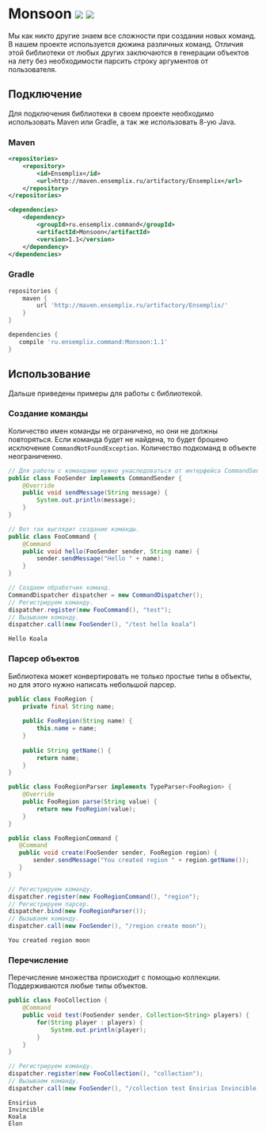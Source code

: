 [travis]:https://travis-ci.org/Ensemplix/Monsoon
[codecov]:https://codecov.io/github/Ensemplix/Monsoon?branch=master

[travis img]:https://travis-ci.org/Ensemplix/Monsoon.svg?branch=master
[codecov img]:https://codecov.io/github/Ensemplix/Monsoon/coverage.svg?branch=master

Monsoon [![][travis img]][travis] [![][codecov img]][codecov]
============

Мы как никто другие знаем все сложности при создании новых команд. В нашем проекте используется дюжина различных команд.
Отличия этой библиотеки от любых других заключаются в генерации объектов на лету без необходимости парсить строку аргументов
от пользователя.

## Подключение

Для подключения библиотеки в своем проекте необходимо использовать Maven или Gradle, а так же использовать 8-ую Java.

### Maven
```xml
<repositories>
    <repository>
        <id>Ensemplix</id>
        <url>http://maven.ensemplix.ru/artifactory/Ensemplix</url>
    </repository>
</repositories>

<dependencies>
    <dependency>
        <groupId>ru.ensemplix.command</groupId>
        <artifactId>Monsoon</artifactId>
        <version>1.1</version>
    </dependency>
</dependencies>
```

### Gradle
```gradle
repositories {
    maven {
        url 'http://maven.ensemplix.ru/artifactory/Ensemplix/'
    }
}

dependencies {
   compile 'ru.ensemplix.command:Monsoon:1.1'
}
```
## Использование
Дальше приведены примеры для работы с библиотекой.
### Создание команды
Количество имен команды не ограничено, но они не должны повторяться. Если команда будет не найдена, то будет брошено исключение ```CommandNotFoundException```. Количество подкоманд в объекте неограниченно.
```java 
// Для работы с командами нужно унаследоваться от интерфейса CommandSender.
public class FooSender implements CommandSender {
    @Override
    public void sendMessage(String message) {
        System.out.println(message);
    }
}
```
```java
// Вот так выглядит создание команды.
public class FooCommand {
    @Command
    public void hello(FooSender sender, String name) {
        sender.sendMessage("Hello " + name);
    }
}
```
```java
// Создаем обработчик команд.
CommandDispatcher dispatcher = new CommandDispatcher();
// Регистрируем команду.
dispatcher.register(new FooCommand(), "test");
// Вызываем команду.
dispatcher.call(new FooSender(), "/test hello koala")
```
```
Hello Koala
```
### Парсер объектов
Библиотека может конвертировать не только простые типы в объекты, но для этого нужно написать небольшой парсер. 
```java
public class FooRegion {
    private final String name;
    
    public FooRegion(String name) {
        this.name = name;
    }
    
    public String getName() {
        return name;
    }
}
```
```java
public class FooRegionParser implements TypeParser<FooRegion> {
    @Override
    public FooRegion parse(String value) {
        return new FooRegion(value);
    }
}
```
```java
public class FooRegionCommand {
   @Command
   public void create(FooSender sender, FooRegion region) {
       sender.sendMessage("You created region " + region.getName());
   }
}
```
```java
// Регистрируем команду.
dispatcher.register(new FooRegionCommand(), "region");
// Регистрируем парсер.
dispatcher.bind(new FooRegionParser());
// Вызываем команду.
dispatcher.call(new FooSender(), "/region create moon");
```
```
You created region moon
```
### Перечисление
Перечисление множества происходит с помощью коллекции. Поддерживаются любые типы объектов.
```java
public class FooCollection {
    @Command
    public void test(FooSender sender, Collection<String> players) {
        for(String player : players) {
            System.out.println(player);
        }
    }
}
```
```java
// Регистрируем команду.
dispatcher.register(new FooCollection(), "collection");
// Вызываем команду.
dispatcher.call(new FooSender(), "/collection test Ensirius Invincible Koala Elon");
```
```
Ensirius
Invincible
Koala
Elon
```
